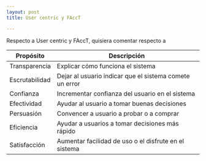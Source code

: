 ```yaml
---
layout: post
title: User centric y FAccT

---
```


Respecto a User centric y FAccT, quisiera comentar respecto a 

Propósito |Descripción
------------|----------------------------------------
Transparencia | Explicar cómo funciona el	sistema
Escrutabilidad |Dejar al	usuario indicar que el	sistema comete un	error
Confianza | Incrementar confianza del	usuario en	el	sistema	
Efectividad | Ayudar al	usuario a	tomar buenas decisiones
Persuasión |Convencer a	usuario a	probar o	a	comprar
Eficiencia |Ayudar a	usuarios a	tomar decisiones más rápido
Satisfacción | Aumentar facilidad de	uso o	el	disfrute en el	sistema
